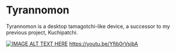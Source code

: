 # Tyrannomon

Tyrannomon is a desktop tamagotchi-like device, a successor to my previous project, Kuchipatchi.

[![IMAGE ALT TEXT HERE](https://img.youtube.com/vi/Yfib0rVsjbA/0.jpg)](https://www.youtube.com/watch?v=Yfib0rVsjbA)
https://youtu.be/Yfib0rVsjbA

